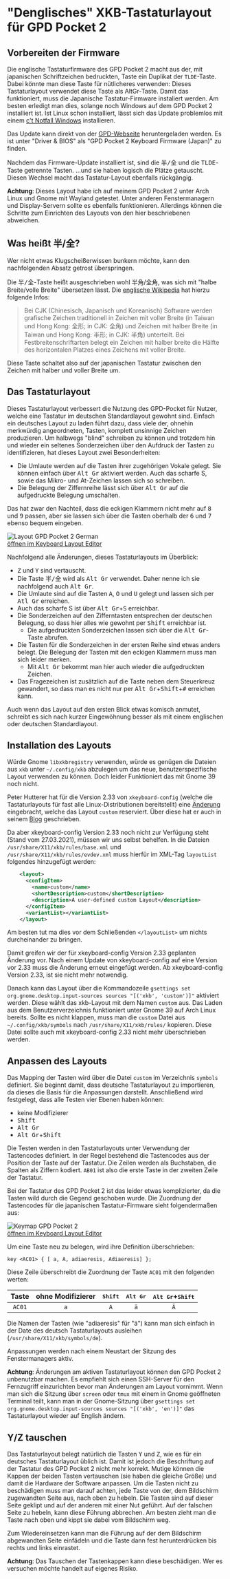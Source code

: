 # "Denglisches" XKB-Tastaturlayout für GPD Pocket 2

## Vorbereiten der Firmware

Die englische Tastaturfirmware des GPD Pocket 2 macht aus der, mit japanischen Schriftzeichen bedruckten, Taste ein Duplikat der `TLDE`-Taste. Dabei könnte man diese Taste für nütlicheres verwenden: Dieses Tastaturlayout verwendet diese Taste als AltGr-Taste. Damit das funktioniert, muss die Japanische Tastatur-Firmware instaliert werden. Am besten erledigt man dies, solange noch Windows auf dem GPD Pocket 2 installiert ist. Ist Linux schon installiert, lässt sich das Update problemlos mit einem [c't Notfall Windows](https://www.heise.de/ct/artikel/c-t-Notfall-Windows-2021-4954598.html) installieren.

Das Update kann direkt von der [GPD-Webseite](https://www.gpd.hk/gpdp2firmware) heruntergeladen werden. Es ist unter "Driver & BIOS" als "GPD Pocket 2 Keyboard Firmware (Japan)" zu finden.

Nachdem das Firmware-Update installiert ist, sind die <kbd>半/全</kbd> und die <kbd>TLDE</kbd>-Taste getrennte Tasten. ...und sie haben logisch die Plätze getauscht. Diesen Wechsel macht das Tastatur-Layout ebenfalls rückgängig.

**Achtung**: Dieses Layout habe ich auf meinem GPD Pocket 2 unter Arch Linux und Gnome mit Wayland getestet. Unter anderen Fenstermanagern und Display-Servern sollte es ebenfalls funktionieren. Allerdings können die Schritte zum Einrichten des Layouts von den hier beschriebenen abweichen.

## Was heißt 半/全?

Wer nicht etwas Klugscheißerwissen bunkern möchte, kann den nachfolgenden Absatz getrost überspringen.

Die <kbd>半/全</kbd>-Taste heißt ausgeschrieben wohl 半角/全角, was sich mit "halbe Breite/volle Breite" übersetzen lässt. Die [englische Wikipedia](https://en.wikipedia.org/wiki/Halfwidth_and_fullwidth_forms) hat hierzu folgende Infos:

> Bei CJK (Chinesisch, Japanisch und Koreanisch) Software werden grafische Zeichen traditionell in Zeichen mit voller Breite (in Taiwan und Hong Kong: 全形; in CJK: 全角) und Zeichen mit halber Breite (in Taiwan und Hong Kong: 半形; in CJK: 半角) unterteilt. Bei Festbreitenschriftarten belegt ein Zeichen mit halber breite die Hälfte des horizontalen Platzes eines Zeichens mit voller Breite.

Diese Taste schaltet also auf der japanischen Tastatur zwischen den Zeichen mit halber und voller Breite um.

## Das Tastaturlayout

Dieses Tastaturlayout verbessert die Nutzung des GPD-Pocket für Nutzer, welche eine Tastatur im deutschen Standardlayout gewohnt sind. Einfach ein deutsches Layout zu laden führt dazu, dass viele der, ohnehin merkwürdig angeordneten, Tasten, komplett unsinnige Zeichen produzieren. Um halbwegs "blind" schreiben zu können und trotzdem hin und wieder ein seltenes Sonderzeichen über den Aufdruck der Tasten zu identifizieren, hat dieses Layout zwei Besonderheiten:

- Die Umlaute werden auf die Tasten ihrer zugehörigen Vokale gelegt. Sie können einfach über <kbd>Alt Gr</kbd> aktiviert werden. Auch das scharfe S, sowie das Mikro- und At-Zeichen lassen sich so schreiben.
- Die Belegung der Ziffernreihe lässt sich über <kbd>Alt Gr</kbd> auf die aufgedruckte Belegung umschalten.

Das hat zwar den Nachteil, dass die eckigen Klammern nicht mehr auf <kbd>8</kbd> und <kbd>9</kbd> passen, aber sie lassen sich über die Tasten oberhalb der <kbd>6</kbd> und <kbd>7</kbd> ebenso bequem eingeben.

![Layout GPD Pocket 2 German](doc/keyboard-layout.png)<br>
[öffnen im Keyboard Layout Editor](http://www.keyboard-layout-editor.com/##@_background_name=Aluminium%20brushed&style=background-image%2F:%20url('%2F%2Fbg%2F%2Fmetal%2F%2Faluminum%2F_texture1642.jpg')%2F%3B%3B%3B&@_y:0.2&c=%232d3238&t=%23ffffff&p=CHICKLET&a:7&h:0.8%3B&=Esc&_t=%23073ff%0A%23ffffff&a:5&h:0.8%3B&=Ins%0ATab&_t=%23cc3030&a:7&h:0.8%3B&=AltGr&_t=%2330cc30&h:0.8%3B&=CapsL&_t=%23cc3030%0A%0A%0A%0A%0A%0A%0A%0A%23ffffff%0A%0A%23ffffff&a:4&h:0.8%3B&=~%0A%60%0A%0A%0A%0A%0A%0A%0A~%0A%0A%C2%B0&_h:0.8%3B&=%7B%0A%5B%0A%0A%0A%0A%0A%0A%0A%60%0A%0A%C2%B4&_h:0.8%3B&=%7D%0A%5D%0A%0A%0A%0A%0A%0A%0A'%0A%0A%23&_h:0.8%3B&=%7C%0A%5C%0A%0A%0A%0A%0A%0A%0A%7C%0A%0A%5C&_t=%23cc3030%0A%0A%0A%0A%0A%0A%0A%230073ff%0A%23ffffff%0A%0A%23ffffff&fa@:0&:0&:0&:0&:0&:0&:0&:1%3B&h:0.8%3B&=%0A%0A%0A%0A%0A%0A%0AF11%0A%2F_%0A%0A-&_h:0.8%3B&=+%0A%2F=%0A%0A%0A%0A%0A%0AF12%0A*%0A%0A+&_t=%23ffffff&a:7&h:0.8%3B&=Del%3B&@_y:-0.19999999999999996&t=%23cc3030%0A%0A%0A%0A%0A%0A%0A%230073ff%0A%23ffffff%0A%23ffffff&a:4%3B&=%C2%B0%0A%5E%0A%0A%0A%0A%0A%0AF1%0A!%0A1&=%0A%2F@%0A%0A%0A%0A%0A%0AF2%0A%22%0A2&=%0A%23%0A%0A%0A%0A%0A%0AF3%0A%C2%A7%0A3&=%0A$%0A%0A%0A%0A%0A%0AF4%0A$%0A4&=%0A%25%0A%0A%0A%0A%0A%0AF5%0A%25%0A5&=%0A%5E%0A%0A%0A%0A%0A%0AF6%0A%2F&%0A6&=%0A%2F&%0A%0A%0A%0A%0A%0AF7%0A%2F%2F%0A7&=%0A*%0A%0A%0A%0A%0A%0AF8%0A(%0A8&=%0A(%0A%0A%0A%0A%0A%0AF9%0A)%0A9&=%0A)%0A%0A%0A%0A%0A%0AF10%0A%2F=%0A0&_t=%23ffffff&a:7%3B&=%F0%9F%A0%94%3B&@_t=%23cc3030%0A%0A%0A%0A%0A%0A%0A%0A%0A%23ffffff&a:4%3B&=%0A%2F@%0A%0A%0A%0A%0A%0A%0A%0AQ&_x:0.02499999999999991&t=%23ffffff&a:7%3B&=W&_x:0.02499999999999991&t=%23cc3030%0A%0A%0A%0A%0A%0A%0A%0A%0A%23ffffff&a:4%3B&=%0A%E2%82%AC%0A%0A%0A%0A%0A%0A%0A%0AE&_x:0.02499999999999991&t=%23ffffff&a:7%3B&=R&_x:0.025000000000000355%3B&=T&_x:0.025000000000000355%3B&=Z&_x:0.025000000000000355&t=%23cc3030%0A%0A%0A%0A%0A%0A%0A%0A%0A%23ffffff&a:4%3B&=%C3%9C%0A%C3%BC%0A%0A%0A%0A%0A%0A%0A%0AU&_x:0.025000000000000355&t=%23ffffff&a:7%3B&=I&_x:0.025000000000000355&t=%23cc3030%0A%0A%0A%0A%0A%0A%0A%0A%0A%23ffffff&a:4%3B&=%C3%96%0A%C3%B6%0A%0A%0A%0A%0A%0A%0A%0AO&_x:0.025000000000000355&t=%23ffffff&a:7%3B&=P&_x:0.025000000000000355&t=%23cc3030%0A%0A%0A%0A%0A%0A%0A%0A%23ffffff%0A%23ffffff&a:4&w:0.75%3B&=%3F%0A%2F%2F%0A%0A%0A%0A%0A%0A%0A'%0A%23%3B&@_t=%23cc3030%0A%0A%0A%0A%0A%0A%0A%0A%0A%23ffffff&w:1.25%3B&=%C3%84%0A%C3%A4%0A%0A%0A%0A%0A%0A%0A%0AA&_x:0.08299999999999996%3B&=%0A%C3%9F%0A%0A%0A%0A%0A%0A%0A%0AS&_x:0.08400000000000007&t=%23ffffff&a:7%3B&=D&_x:0.08300000000000018%3B&=F&_x:0.08300000000000018%3B&=G&_x:0.08399999999999963%3B&=H&_x:0.08300000000000018%3B&=J&_x:0.08999999999999986%3B&=K&_x:0.07699999999999996%3B&=L&_x:0.08300000000000018&a:5%3B&=%0AEnter%0A%0A%0A%0A%0A%E2%86%B5%3B&@_a:7%3B&=Shift&=Y&=X&=C&=V&=B&=N&_t=%23cc3030%0A%0A%0A%0A%0A%0A%0A%0A%0A%23ffffff&a:4%3B&=%0A%C2%B5%0A%0A%0A%0A%0A%0A%0A%0AM&_t=%23cc3030%0A%0A%0A%0A%0A%0A%0A%0A%23ffffff%0A%23ffffff%3B&=%0A%3C%0A%0A%0A%0A%0A%0A%0A%2F:%0A,&_t=%230073ff&a:5&fa@:2%3B%3B&=PgUp%0A%0A%0A%0A%0A%0A%E2%96%B2&_t=%23cc3030%0A%0A%0A%0A%0A%0A%0A%0A%23ffffff%0A%23ffffff&a:4&fa@:2&:0&:0&:0&:0&:0&:0&:0&:2%3B%3B&=%0A%3E%0A%0A%0A%0A%0A%0A%0A%2F:%0A.%3B&@_t=%23ffffff&a:7&f:3%3B&=Ctl&_t=%230073ff&f:3%3B&=Fn&_t=%23ffffff&f:3%3B&=%E2%8A%9E&_f:3%3B&=Alt&_w:2%3B&=&_a:5&f:3%3B&=%2F:%0A%2F%3B&_t=%23cc3030%0A%0A%0A%0A%0A%0A%0A%0A%23ffffff%0A%0A%23ffffff&a:4&f:3%3B&=%0A%3F%0A%0A%0A%0A%0A%0A%0A%22%0A%0A'&_t=%230073ff&a:5&f:3%3B&=Home%0A%0A%0A%0A%0A%0A%F0%9F%9E%80&_f:3%3B&=PgDn%0A%0A%0A%0A%0A%0A%E2%96%BC&_f:3%3B&=End%0A%0A%0A%0A%0A%0A%F0%9F%9E%82)

Nachfolgend alle Änderungen, dieses Tastaturlayouts im Überblick:

- <kbd>Z</kbd> und <kbd>Y</kbd> sind vertauscht.
- Die Taste <kbd>半/全</kbd> wird als <kbd>Alt Gr</kbd> verwendet. Daher nenne ich sie nachfolgend auch <kbd>Alt Gr</kbd>.
- Die Umlaute sind auf die Tasten <kbd>A</kbd>, <kbd>O</kbd> und <kbd>U</kbd> gelegt und lassen sich per <kbd>Atl Gr</kbd> erreichen.
- Auch das scharfe S ist über <kbd>Alt Gr</kbd>+<kbd>S</kbd> erreichbar.
- Die Sonderzeichen auf den Zifferntasten entsprechen der deutschen Belegung, so dass hier alles wie gewohnt per <kbd>Shift</kbd> erreichbar ist.
  - Die aufgedruckten Sonderzeichen lassen sich über die <kbd>Alt Gr</kbd>-Taste abrufen.
- Die Tasten für die Sonderzeichen in der ersten Reihe sind etwas anders belegt. Die Belegung der Tasten mit den eckigen Klammern muss man sich leider merken.
  - Mit <kbd>Alt Gr</kbd> bekommt man hier auch wieder die aufgedruckten Zeichen.
- Das Fragezeichen ist zusätzlich auf die Taste neben dem Steuerkreuz gewandert, so dass man es nicht nur per <kbd>Alt Gr</kbd>+<kbd>Shift</kbd>+<kbd>#</kbd> erreichen kann.

Auch wenn das Layout auf den ersten Blick etwas komisch anmutet, schreibt es sich nach kurzer Eingewöhnung besser als mit einem englischen oder deutschen Standardlayout.

## Installation des Layouts

Würde Gnome `libxkbregistry` verwenden, würde es genügen die Dateien aus `xkb` unter `~/.config/xkb` abzulegen um das neue, benutzerspezifische Layout verwenden zu können. Doch leider Funktioniert das mit Gnome 39 noch nicht.

Peter Hutterer hat für die Version 2.33 von `xkeyboard-config` (welche die Tastaturlayouts für fast alle Linux-Distributionen bereitstellt) eine [Änderung](https://gitlab.freedesktop.org/xkeyboard-config/xkeyboard-config/-/merge_requests/189/) eingebracht, welche das Layout `custom` reserviert. Über diese hat er auch in seinem [Blog](http://who-t.blogspot.com/2021/02/a-pre-supplied-custom-keyboard-layout.html) geschrieben.

Da aber xkeyboard-config Version 2.33 noch nicht zur Verfügung steht (Stand vom 27.03.2021), müssen wir uns selbst behelfen. In die Dateien `/usr/share/X11/xkb/rules/base.xml` und `/usr/share/X11/xkb/rules/evdev.xml` muss hierfür im XML-Tag `layoutList` folgendes hinzugefügt werden:

```xml
    <layout>
      <configItem>
        <name>custom</name>
        <shortDescription>custom</shortDescription>
        <description>A user-defined custom Layout</description>
      </configItem>
      <variantList></variantList>
    </layout>
```

Am besten tut ma dies vor dem Schließenden `</layoutList>` um nichts durcheinander zu bringen.

Damit greifen wir der für xkeyboard-config Version 2.33 geplanten Änderung vor. Nach einem Update von xkeyboard-config auf eine Version vor 2.33 muss die Änderung erneut eingefügt werden. Ab xkeyboard-config Version 2.33, ist sie nicht mehr notwendig.

Danach kann das Layout über die Kommandozeile `gsettings set org.gnome.desktop.input-sources sources "[('xkb', 'custom')]"` aktiviert werden. Diese wählt das xkb-Layout mit dem Namen `custom` aus. Das Laden aus dem Benutzerverzeichnis funktioniert unter Gnome 39 auf Arch Linux bereits. Sollte es nicht klappen, muss man die `custom` Datei aus `~/.config/xkb/symbols` nach `/usr/share/X11/xkb/rules/` kopieren. Diese Datei sollte auch mit xkeyboard-config 2.33 nicht mehr überschrieben werden.

## Anpassen des Layouts

Das Mapping der Tasten wird über die Datei `custom` im Verzeichnis `symbols` definiert. Sie beginnt damit, dass deutsche Tastaturlayout zu importieren, da dieses die Basis für die Anpassungen darstellt. Anschließend wird festgelegt, dass alle Testen vier Ebenen haben können:

- keine Modifizierer
- <kbd>Shift</kbd>
- <kbd>Alt Gr</kbd>
- <kbd>Alt Gr</kbd>+<kbd>Shift</kbd>

Die Testen werden in den Tastaturlayouts unter Verwendung der Tastencodes definiert. In der Regel bestehend die Tastencodes aus der Position der Taste auf der Tastatur. Die Zeilen werden als Buchstaben, die Spalten als Ziffern kodiert. `AB01` ist also die erste Taste in der zweiten Zeile der Tastatur.

Bei der Tastatur des GPD Pocket 2 ist das leider etwas komplizierter, da die Tasten wild durch die Gegend geschoben wurde. Die Zuordnung der Tastencodes für die japanischen Tastatur-Firmware sieht folgendermaßen aus:

![Keymap GPD Pocket 2](doc/keymap.png)<br>
[öffnen im Keyboard Layout Editor](http://www.keyboard-layout-editor.com/##@_background_name=Aluminium%20brushed&style=background-image%2F:%20url('%2F%2Fbg%2F%2Fmetal%2F%2Faluminum%2F_texture1642.jpg')%2F%3B%3B%3B&@_y:0.2&c=%232d3238&t=%23ffffff&p=CHICKLET&a:7&h:0.8%3B&=ESC&_t=%23228aba%0A%23ffffff&a:5&h:0.8%3B&=INS%0ATAB&_t=%23ffffff&a:7&h:0.8%3B&=TLDE&_t=%23228aba%0A%23ffffff&a:5&h:0.8%3B&=PRSC%0ACAPS&_t=%23ffffff&a:7&h:0.8%3B&=AE13&_h:0.8%3B&=AD11&_a:5&h:0.8%3B&=%0A%C2%B4%0A%0A%0A%0A%0AAD12&_a:7&h:0.8%3B&=AC12&_t=%23228aba%0A%23ffffff&a:5&h:0.8%3B&=FK11%0AAE11&_h:0.8%3B&=FK12%0AAE12&_t=%23ffffff&a:7&h:0.8%3B&=DELE%3B&@_y:-0.19999999999999996&t=%23228aba%0A%23ffffff&a:5%3B&=FK01%0AAE01&=FK02%0AAE02&=FK03%0AAE03&=FK04%0AAE04&=FK05%0AAE05&=FK06%0AAE06&=FK07%0AAE07&=FK08%0AAE08&=FK09%0AAE09&=FK10%0AAE10&_t=%23ffffff&a:7%3B&=BKSP%3B&@=AD01&_x:0.02499999999999991%3B&=AD02&_x:0.02499999999999991%3B&=AD03&_x:0.02499999999999991%3B&=AD04&_x:0.025000000000000355%3B&=AD05&_x:0.025000000000000355%3B&=AD06&_x:0.025000000000000355%3B&=AD07&_x:0.025000000000000355%3B&=AD08&_x:0.025000000000000355%3B&=AD09&_x:0.025000000000000355%3B&=AD10&_x:0.025000000000000355&w:0.75%3B&=AB10%3B&@_w:1.25%3B&=AC01&_x:0.08299999999999996%3B&=AC02&_x:0.08400000000000007%3B&=AC03&_x:0.08300000000000018%3B&=AC04&_x:0.08300000000000018%3B&=AC05&_x:0.08399999999999963%3B&=AC06&_x:0.08300000000000018%3B&=AC07&_x:0.08999999999999986%3B&=AC08&_x:0.07699999999999996%3B&=AC09&_x:0.08300000000000018%3B&=RTRN%3B&@=LFSH&=AB01&=AB02&=AB03&=AB04&=AB05&=AB06&=AB07&=AB08&_t=%23228aba%0A%23ffffff&a:5%3B&=PGUP%0AUP&_t=%23ffffff&a:7%3B&=AB09%3B&@=LCTL&=&=LWIN&=LALT&_w:2%3B&=SPCE&=AC10&=AC11&_t=%23228aba%0A%23ffffff&a:5%3B&=HOME%0ALEFT&=PGDN%0ADOWN&=END%0ARIGHT)

Um eine Taste neu zu belegen, wird ihre Definition überschrieben:

```text
key <AC01> { [ a, A, adiaeresis, Adiaeresis] };
```

Diese Zeile überschreibt die Zuordnung der Taste `AC01` mit den folgenden werten:

| Taste  | ohne Modifizierer | <kbd>Shift</kbd> | <kbd>Alt Gr</kbd> | <kbd>Alt Gr</kbd>+<kbd>Shift</kbd> |
|:------:|:-----------------:|:----------------:|:-----------------:|:----------------------:|
| `AC01` | `a` | `A` | `ä` | `Ä` |

Die Namen der Tasten (wie "adiaeresis" für "ä") kann man sich einfach in der Date des deutsch Tastaturlayouts ausleihen (`/usr/share/X11/xkb/symbols/de`).

Anpassungen werden nach einem Neustart der Sitzung des Fenstermanagers aktiv.

**Achtung**: Änderungen am aktiven Tastaturlayout können den GPD Pocket 2 unbenutzbar machen. Es empfiehlt sich einen SSH-Server für den Fernzugriff einzurichten bevor man Änderungen am Layout vornimmt. Wenn man sich die Sitzung über `screen` oder `tmux` mit einem in Gnome geöffneten Terminal teilt, kann man in der Gnome-Sitzung über `gsettings set org.gnome.desktop.input-sources sources "[('xkb', 'en')]"` das Tastaturlayout wieder auf English ändern.

## Y/Z tauschen

Das Tastaturlayout belegt natürlich die Tasten <kbd>Y</kbd> und <kbd>Z</kbd>, wie es für ein deutsches Tastaturlayout üblich ist. Damit ist jedoch die Beschriftung auf der Tastatur des GPD Pocket 2 nicht mehr korrekt. Mutige können die Kappen der beiden Tasten vertauschen (sie haben die gleiche Größe) und damit die Hardware der Software anpassen. Um die Tasten nicht zu beschädigen muss man darauf achten, jede Taste von der, dem Bildschirm zugewandten Seite aus, nach oben zu hebeln. Die Tasten sind auf dieser Seite geklipt und auf der anderen mit einer Nut geführt. Auf der falschen Seite zu hebeln, kann diese Führung abbrechen. Am besten zieht man die Taste nach oben und kippt sie dabei vom Bildschirm weg.

Zum Wiedereinsetzen kann man die Führung auf der dem Bildschirm abgewandten Seite einfädeln und die Taste dann fest herunterdrücken bis rechts und links einrastet.

**Achtung**: Das Tauschen der Tastenkappen kann diese beschädigen. Wer es versuchen möchte handelt auf eigenes Risiko.